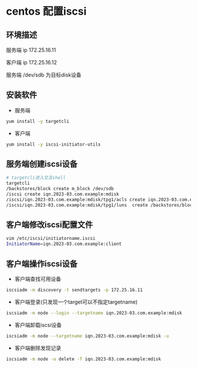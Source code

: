 # centos 配置iscsi

## 环境描述

服务端 ip 172.25.16.11

客户端 ip 172.25.16.12

服务端 /dev/sdb 为目标disk设备

## 安装软件

* 服务端
```bash
yum install -y targetcli
```

* 客户端
```bash
yum install -y iscsi-initiator-utils
```

## 服务端创建iscsi设备
```bash
# targetcli进入交互shell
targetcli
/backstores/block create m_block /dev/sdb  
/iscsi create iqn.2023-03.com.example:mdisk
/iscsi/iqn.2023-03.com.example:mdisk/tpg1/acls create iqn.2023-03.com.example:client
/iscsi/iqn.2023-03.com.example:mdisk/tpg1/luns  create /backstores/block/m_block
```

## 客户端修改iscsi配置文件
```bash
vim /etc/iscsi/initiatorname.iscsi
InitiatorName=iqn.2023-03.com.example:client
```

## 客户端操作iscsi设备 

* 客户端查找可用设备
```bash
iscsiadm -m discovery -t sendtargets -p 172.25.16.11
```

* 客户端登录(只发现一个target可以不指定targetname)
```bash
iscsiadm -m node --login --targetname iqn.2023-03.com.example:mdisk
```

* 客户端卸载iscsi设备
```bash
iscsiadm -m node --targetname iqn.2023-03.com.example:mdisk -u
```

* 客户端删除发现记录
```bash
iscsiadm -m node -o delete -T iqn.2023-03.com.example:mdisk
```